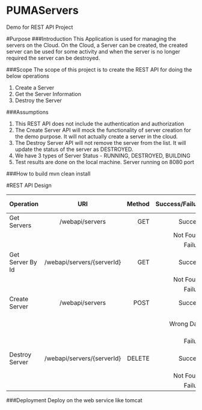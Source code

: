 # PUMAServers
Demo for REST API Project

#Purpose
###Introduction
This Application is used for managing the servers on the Cloud. On the Cloud, a Server can be created, the created server can be used for some activity and when the server is no longer required the server can be destroyed.

###Scope
The scope of this project is to create the REST API for doing the below operations

1. Create a Server
2. Get the Server Information
3. Destroy the Server

###Assumptions

1. This REST API does not include the authentication and authorization
2. The Create Server API will mock the functionality of server creation for the demo purpose. It will not actually create a server in the cloud.
3. The Destroy Server API will not remove the server from the list. It will update the status of the server as DESTROYED.
4. We have 3 types of Server Status - RUNNING, DESTROYED, BUILDING
5. Test results are done on the local machine. Server running on 8080 port

###How to build
mvn clean install

#REST API Design

| Operation        | URI           | Method  | Success/Failure | Status Code|
| ---------------- |:-------------:| -------:|----------------:|-----------:|
| Get Servers      | /webapi/servers | GET |Success|200|
||||Not Found|404|
||||Failure|500|
| Get Server By Id      | /webapi/servers/{serverId} | GET |Success|200|
||||Not Found|404|
||||Failure|500|
| Create Server      | /webapi/servers | POST |Success|201|
||||Wrong Data|400 or 415|
||||Failure|500|
| Destroy Server      | /webapi/servers/{serverId} | DELETE |Success|200 or 204|
||||Not Found|404|
||||Failure|500|

###Deployment
Deploy on the web service like tomcat



